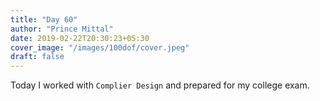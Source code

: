 ```yaml
---
title: "Day 60"
author: "Prince Mittal"
date: 2019-02-22T20:30:23+05:30
cover_image: "/images/100dof/cover.jpeg"
draft: false
---
```


Today I worked with `Complier Design` and prepared for my college exam. 